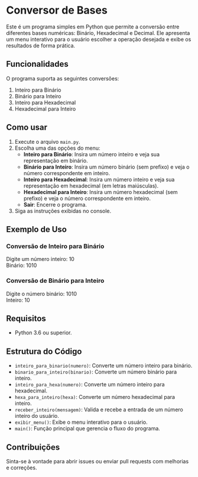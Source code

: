 # Conversor de Bases

Este é um programa simples em Python que permite a conversão entre diferentes bases numéricas: Binário, Hexadecimal e Decimal. Ele apresenta um menu interativo para o usuário escolher a operação desejada e exibe os resultados de forma prática.

## Funcionalidades

O programa suporta as seguintes conversões:
1. Inteiro para Binário
2. Binário para Inteiro
3. Inteiro para Hexadecimal
4. Hexadecimal para Inteiro

## Como usar

1. Execute o arquivo `main.py`.
2. Escolha uma das opções do menu:
   - **Inteiro para Binário**: Insira um número inteiro e veja sua representação em binário.
   - **Binário para Inteiro**: Insira um número binário (sem prefixo) e veja o número correspondente em inteiro.
   - **Inteiro para Hexadecimal**: Insira um número inteiro e veja sua representação em hexadecimal (em letras maiúsculas).
   - **Hexadecimal para Inteiro**: Insira um número hexadecimal (sem prefixo) e veja o número correspondente em inteiro.
   - **Sair**: Encerre o programa.
3. Siga as instruções exibidas no console.

## Exemplo de Uso

### Conversão de Inteiro para Binário

Digite um número inteiro: 10<br>
Binário: 1010

### Conversão de Binário para Inteiro

Digite o número binário: 1010<br>
Inteiro: 10


## Requisitos

- Python 3.6 ou superior.

## Estrutura do Código

- `inteiro_para_binario(numero)`: Converte um número inteiro para binário.
- `binario_para_inteiro(binario)`: Converte um número binário para inteiro.
- `inteiro_para_hexa(numero)`: Converte um número inteiro para hexadecimal.
- `hexa_para_inteiro(hexa)`: Converte um número hexadecimal para inteiro.
- `receber_inteiro(mensagem)`: Valida e recebe a entrada de um número inteiro do usuário.
- `exibir_menu()`: Exibe o menu interativo para o usuário.
- `main()`: Função principal que gerencia o fluxo do programa.

## Contribuições

Sinta-se à vontade para abrir issues ou enviar pull requests com melhorias e correções. 
